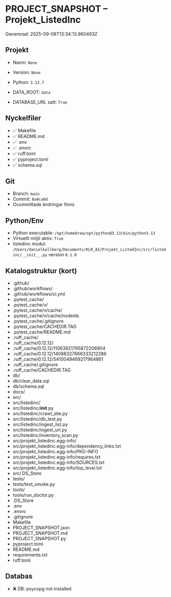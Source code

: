 # PROJECT_SNAPSHOT – Projekt_ListedInc

Genererad: 2025-09-08T13:34:13.960493Z

## Projekt

- Namn: `None`

- Version: `None`

- Python: `3.13.7`

- DATA_ROOT: `data`

- DATABASE_URL satt: `True`


## Nyckelfiler

- ✅ Makefile
- ✅ README.md
- ✅ .env
- ✅ .envrc
- ✅ ruff.toml
- ✅ pyproject.toml
- ✅ schema.sql

## Git

- Branch: `main`
- Commit: `8a9ca6d`
- Ocommittade ändringar finns

## Python/Env

- Python executable: `/opt/homebrew/opt/python@3.13/bin/python3.13`
- Virtuellt miljö aktiv: `True`
- listedinc modul: `/Users/danielkallberg/Documents/KLR_AI/Projekt_ListedInc/src/listedinc/__init__.py` version `0.1.0`

## Katalogstruktur (kort)

- .github/
- .github/workflows/
- .github/workflows/ci.yml
- .pytest_cache/
- .pytest_cache/v/
- .pytest_cache/v/cache/
- .pytest_cache/v/cache/nodeids
- .pytest_cache/.gitignore
- .pytest_cache/CACHEDIR.TAG
- .pytest_cache/README.md
- .ruff_cache/
- .ruff_cache/0.12.12/
- .ruff_cache/0.12.12/11063921795872208904
- .ruff_cache/0.12.12/14088327666333212286
- .ruff_cache/0.12.12/5410049469217964861
- .ruff_cache/.gitignore
- .ruff_cache/CACHEDIR.TAG
- db/
- db/clear_data.sql
- db/schema.sql
- docs/
- src/
- src/listedinc/
- src/listedinc/__init__.py
- src/listedinc/crawl_site.py
- src/listedinc/db_test.py
- src/listedinc/ingest_list.py
- src/listedinc/ingest_url.py
- src/listedinc/inventory_scan.py
- src/projekt_listedinc.egg-info/
- src/projekt_listedinc.egg-info/dependency_links.txt
- src/projekt_listedinc.egg-info/PKG-INFO
- src/projekt_listedinc.egg-info/requires.txt
- src/projekt_listedinc.egg-info/SOURCES.txt
- src/projekt_listedinc.egg-info/top_level.txt
- src/.DS_Store
- tests/
- tests/test_smoke.py
- tools/
- tools/run_doctor.py
- .DS_Store
- .env
- .envrc
- .gitignore
- Makefile
- PROJECT_SNAPSHOT.json
- PROJECT_SNAPSHOT.md
- PROJECT_SNAPSHOT.py
- pyproject.toml
- README.md
- requirements.txt
- ruff.toml

## Databas

- ❌ DB: psycopg not installed
